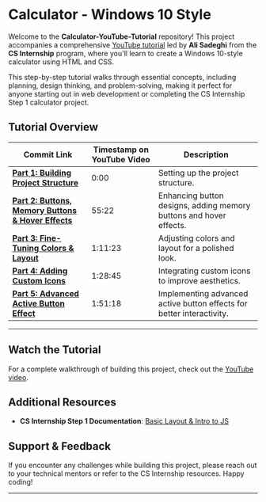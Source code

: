 # Calculator - Windows 10 Style

Welcome to the **Calculator-YouTube-Tutorial** repository! This project accompanies a comprehensive [YouTube tutorial](https://youtu.be/fVQPxYKab68) led by **Ali Sadeghi** from the **CS Internship** program, where you'll learn to create a Windows 10-style calculator using HTML and CSS.

This step-by-step tutorial walks through essential concepts, including planning, design thinking, and problem-solving, making it perfect for anyone starting out in web development or completing the CS Internship Step 1 calculator project.

## Tutorial Overview

| Commit Link                          | Timestamp on YouTube Video  | Description                                                                                 |
|-------------------------------|------------|---------------------------------------------------------------------------------------------|
| **[Part 1: Building Project Structure](https://github.com/Ali-Sdg90/Calculator-YouTube-Tutorial/tree/7efdc346ab74724c841812c7d652327bd055a5fc)**  | 0:00        | Setting up the project structure.                                                           |
| **[Part 2: Buttons, Memory Buttons & Hover Effects](https://github.com/Ali-Sdg90/Calculator-YouTube-Tutorial/tree/54d838c0eb280816da2ffcd7fe8875e06758494a)** | 55:22       | Enhancing button designs, adding memory buttons and hover effects.                          |
| **[Part 3: Fine-Tuning Colors & Layout](https://github.com/Ali-Sdg90/Calculator-YouTube-Tutorial/tree/914482d874fefa6fd04fa2dc02dc45733abab4ea)**         | 1:11:23     | Adjusting colors and layout for a polished look.                                            |
| **[Part 4: Adding Custom Icons](https://github.com/Ali-Sdg90/Calculator-YouTube-Tutorial/tree/afd24e5375bd43b2343128d65fbd5446beed86a5)**            | 1:28:45     | Integrating custom icons to improve aesthetics.                                             |
| **[Part 5: Advanced Active Button Effect](https://github.com/Ali-Sdg90/Calculator-YouTube-Tutorial/tree/0eea009328016d0a6280c3c8a640555ec859b846)** | 1:51:18     | Implementing advanced active button effects for better interactivity.                       |

---

## Watch the Tutorial

For a complete walkthrough of building this project, check out the [YouTube video](https://youtu.be/fVQPxYKab68).

## Additional Resources

- **CS Internship Step 1 Documentation**: [Basic Layout & Intro to JS](https://github.com/cs-internship/cs-internship-spec/blob/master/courses/web/01-BasicLayout-IntroJS.md)

## Support & Feedback

If you encounter any challenges while building this project, please reach out to your technical mentors or refer to the CS Internship resources. Happy coding!

---
